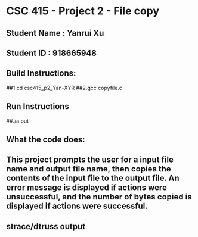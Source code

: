 # CSC 415 - Project 2 - File copy

## Student Name : Yanrui Xu

## Student ID   : 918665948

## Build Instructions: 
##1.cd csc415_p2_Yan-XYR
##2.gcc copyfile.c

## Run Instructions
##./a.out

## What the code does:
## This project prompts the user for a input file name and output file name, then copies the contents of the input file to the output file. An error message is displayed if actions were unsuccessful, and the number of bytes copied is displayed if actions were successful.

## strace/dtruss output
